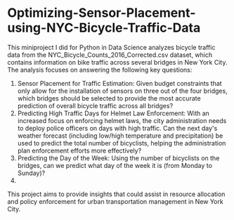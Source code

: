 # Optimizing-Sensor-Placement-using-NYC-Bicycle-Traffic-Data

This miniproject I did for Python in Data Science analyzes bicycle traffic data from the NYC_Bicycle_Counts_2016_Corrected.csv dataset, which contains 
information on bike traffic across several bridges in New York City. The analysis focuses on answering the following key questions:

1. Sensor Placement for Traffic Estimation: Given budget constraints that only allow for the installation of sensors on three out of the four bridges,
   which bridges should be selected to provide the most accurate prediction of overall bicycle traffic across all bridges?
2. Predicting High Traffic Days for Helmet Law Enforcement: With an increased focus on enforcing helmet laws, the city administration needs to deploy
   police officers on days with high traffic. Can the next day's weather forecast (including low/high temperature and precipitation) be used to predict
   the total number of bicyclists, helping the administration plan enforcement efforts more effectively?
3. Predicting the Day of the Week: Using the number of bicyclists on the bridges, can we predict what day of the week it is (from Monday to Sunday)?
4. 
This project aims to provide insights that could assist in resource allocation and policy enforcement for urban transportation management in New York City.
